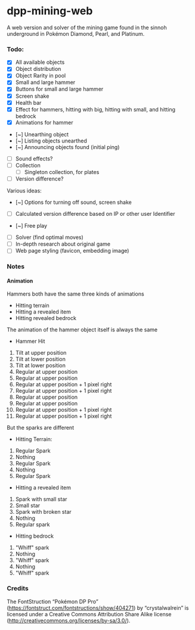 # dpp-mining-web
A web version and solver of the mining game found in the sinnoh underground in Pokémon Diamond, Pearl, and Platinum.

### Todo:
- [x] All available objects
- [x] Object distribution
- [x] Object Rarity in pool
- [x] Small and large hammer
- [x] Buttons for small and large hammer
- [x] Screen shake
- [x] Health bar
- [x] Effect for hammers, hitting with big, hitting with small, and hitting bedrock
- [x] Animations for hammer
- [~] Unearthing object
- [~] Listing objects unearthed
- [~] Announcing objects found (initial ping)
- [ ] Sound effects?
- [ ] Collection
    - [ ] Singleton collection, for plates
- [ ] Version difference?

Various ideas:
- [~] Options for turning off sound, screen shake
- [ ] Calculated version difference based on IP or other user Identifier
- [~] Free play
- [ ] Solver (find optimal moves)
- [ ] In-depth research about original game
- [ ] Web page styling (favicon, embedding image)

### Notes

#### Animation

Hammers both have the same three kinds of animations
- Hitting terrain
- Hitting a revealed item
- Hitting revealed bedrock

The animation of the hammer object itself is always the same
- Hammer Hit
1. Tilt at upper position
2. Tilt at lower position
3. Tilt at lower position
4. Regular at upper position
5. Regular at upper position
6. Regular at upper position + 1 pixel right
7. Regular at upper position + 1 pixel right
8. Regular at upper position
9. Regular at upper position
10. Regular at upper position + 1 pixel right
11. Regular at upper position + 1 pixel right

But the sparks are different

- Hitting Terrain: 
1. Regular Spark
2. Nothing
3. Regular Spark
4. Nothing
5. Regular Spark

- Hitting a revealed item
1. Spark with small star
2. Small star
3. Spark with broken star
4. Nothing
5. Regular spark

- Hitting bedrock
1. "Whiff" spark
2. Nothing
3. "Whiff" spark
4. Nothing
5. "Whiff" spark

### Credits

The FontStruction “Pokémon DP Pro” (https://fontstruct.com/fontstructions/show/404271) by “crystalwalrein” is licensed under a Creative Commons Attribution Share Alike license (http://creativecommons.org/licenses/by-sa/3.0/).
